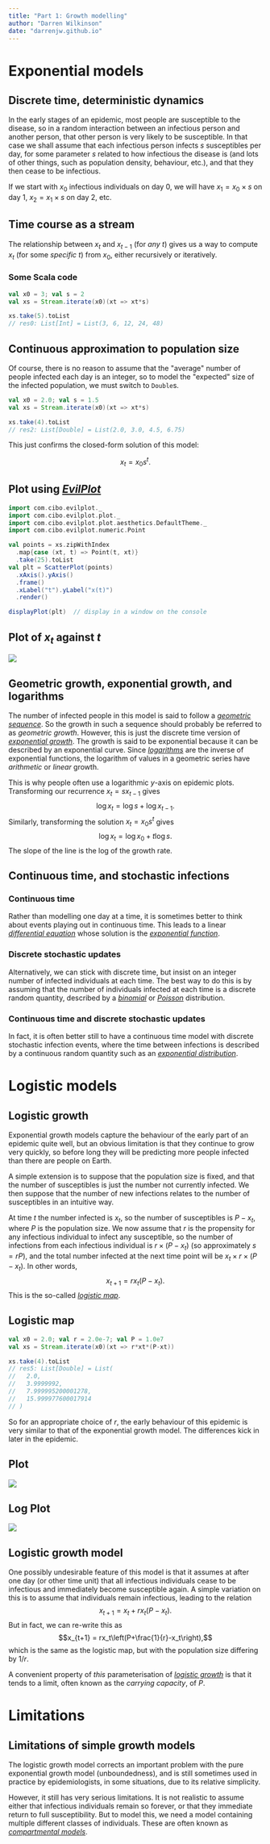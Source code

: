 ```yaml
---
title: "Part 1: Growth modelling"
author: "Darren Wilkinson"
date: "darrenjw.github.io"
---
```


# Exponential models

## Discrete time, deterministic dynamics

In the early stages of an epidemic, most people are susceptible to the disease, so in a random interaction between an infectious person and another person, that other person is very likely to be susceptible. In that case we shall assume that each infectious person infects $s$ susceptibles per day, for some parameter $s$ related to how infectious the disease is (and lots of other things, such as population density, behaviour, etc.), and that they then cease to be infectious.

If we start with $x_0$ infectious individuals on day 0, we will have $x_1 = x_0\times s$ on day 1, $x_2 = x_1 \times s$ on day 2, etc.

## Time course as a stream

The relationship between $x_t$ and $x_{t-1}$ (for *any* $t$) gives us a way to compute $x_t$ (for some *specific* $t$) from $x_0$, either recursively or iteratively. 

### Some Scala code

```scala
val x0 = 3; val s = 2
val xs = Stream.iterate(x0)(xt => xt*s)
```

```scala
xs.take(5).toList
// res0: List[Int] = List(3, 6, 12, 24, 48)
```

## Continuous approximation to population size

Of course, there is no reason to assume that the "average" number of people infected each day is an integer, so to model the "expected" size of the infected population, we must switch to `Double`s.

```scala
val x0 = 2.0; val s = 1.5
val xs = Stream.iterate(x0)(xt => xt*s)
```

```scala
xs.take(4).toList
// res2: List[Double] = List(2.0, 3.0, 4.5, 6.75)
```
This just confirms the closed-form solution of this model:

$$x_t=x_0s^t.$$

## Plot using [*EvilPlot*](https://cibotech.github.io/evilplot/)

```scala
import com.cibo.evilplot._
import com.cibo.evilplot.plot._
import com.cibo.evilplot.plot.aesthetics.DefaultTheme._
import com.cibo.evilplot.numeric.Point

val points = xs.zipWithIndex
  .map{case (xt, t) => Point(t, xt)}
  .take(25).toList
val plt = ScatterPlot(points)
  .xAxis().yAxis()
  .frame()
  .xLabel("t").yLabel("x(t)")
  .render()
```
```scala
displayPlot(plt)  // display in a window on the console
```
## Plot of $x_t$ against $t$

![](exp.png)

## Geometric growth, exponential growth, and logarithms

The number of infected people in this model is said to follow a [*geometric sequence*](https://en.wikipedia.org/wiki/Geometric_progression). So the growth in such a sequence should probably be referred to as *geometric growth*. However, this is just the discrete time version of [*exponential growth*](https://en.wikipedia.org/wiki/Exponential_growth). The growth is said to be exponential because it can be described by an exponential curve. Since [*logarithms*](https://en.wikipedia.org/wiki/Logarithm) are the inverse of exponential functions, the logarithm of values in a geometric series have *arithmetic* or *linear* growth.

This is why people often use a logarithmic $y$-axis on epidemic plots. Transforming our recurrence $x_t = sx_{t-1}$ gives 
$$\log x_t = \log s + \log x_{t-1}.$$
Similarly, transforming the solution $x_t = x_0s^t$ gives
$$\log x_t = \log x_0 + t\log s.$$
The slope of the line is the log of the growth rate.

## Continuous time, and stochastic infections

### Continuous time

Rather than modelling one day at a time, it is sometimes better to think about events playing out in continuous time. This leads to a linear [*differential equation*](https://en.wikipedia.org/wiki/Differential_equation) whose solution is the [*exponential function*](https://en.wikipedia.org/wiki/Exponential_function).

### Discrete stochastic updates

Alternatively, we can stick with discrete time, but insist on an integer number of infected individuals at each time. The best way to do this is by assuming that the number of individuals infected at each time is a discrete random quantity, described by a [*binomial*](https://en.wikipedia.org/wiki/Binomial_distribution) or [*Poisson*](https://en.wikipedia.org/wiki/Poisson_distribution) distribution.

### Continuous time and discrete stochastic updates

In fact, it is often better still to have a continuous time model with discrete stochastic infection events, where the time between infections is described by a continuous random quantity such as an [*exponential distribution*](https://en.wikipedia.org/wiki/Exponential_distribution).

# Logistic models

## Logistic growth

Exponential growth models capture the behaviour of the early part of an epidemic quite well, but an obvious limitation is that they continue to grow very quickly, so before long they will be predicting more people infected than there are people on Earth.

A simple extension is to suppose that the population size is fixed, and that the number of susceptibles is just the number not currently infected. We then suppose that the number of new infections relates to the number of susceptibles in an intuitive way.

At time $t$ the number infected is $x_t$, so the number of susceptibles is $P-x_t$, where $P$ is the population size. We now assume that $r$ is the propensity for any infectious individual to infect any susceptible, so the number of infections from each infectious individual is $r\times(P-x_t)$ (so approximately $s=rP$), and the total number infected at the next time point will be $x_t\times r\times(P-x_t)$. In other words,
$$ x_{t+1} = rx_t(P-x_t).$$
This is the so-called [*logistic map*](https://en.wikipedia.org/wiki/Logistic_map).

## Logistic map

```scala
val x0 = 2.0; val r = 2.0e-7; val P = 1.0e7
val xs = Stream.iterate(x0)(xt => r*xt*(P-xt))
```

```scala
xs.take(4).toList
// res5: List[Double] = List(
//   2.0,
//   3.9999992,
//   7.999995200001278,
//   15.999977600017914
// )
```
So for an appropriate choice of $r$, the early behaviour of this epidemic is very similar to that of the exponential growth model. The differences kick in later in the epidemic.

## Plot

![](log-map.png)

## Log Plot

![](log-log-map.png)

## Logistic growth model

One possibly undesirable feature of this model is that it assumes at after one day (or other time unit) that all infectious individuals cease to be infectious and immediately become susceptible again. A simple variation on this is to assume that individuals remain infectious, leading to the relation
$$x_{t+1} = x_t + rx_t(P-x_t).$$
But in fact, we can re-write this as
$$x_{t+1} = rx_t\left(P+\frac{1}{r}-x_t\right),$$
which is the same as the logistic map, but with the population size differing by $1/r$.

A convenient property of *this* parameterisation of [*logistic growth*](https://en.wikipedia.org/wiki/Logistic_function) is that it tends to a limit, often known as the *carrying capacity*, of $P$.

# Limitations

## Limitations of simple growth models

The logistic growth model corrects an important problem with the pure exponential growth model (unboundedness), and is still sometimes used in practice by epidemiologists, in some situations, due to its relative simplicity.

However, it still has very serious limitations. It is not realistic to assume either that infectious individuals remain so forever, or that they immediate return to full susceptibility. But to model this, we need a model containing multiple different classes of individuals. These are often known as [*compartmental models*](https://en.wikipedia.org/wiki/Multi-compartment_model).


